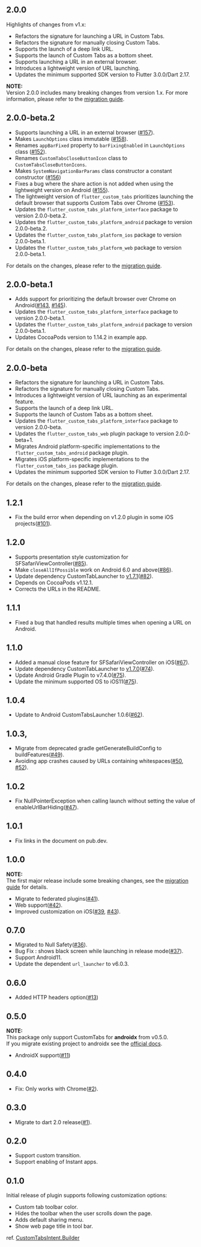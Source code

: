 ## 2.0.0

Highlights of changes from v1.x:
- Refactors the signature for launching a URL in Custom Tabs.
- Refactors the signature for manually closing Custom Tabs.
- Supports the launch of a deep link URL.
- Supports the launch of Custom Tabs as a bottom sheet.
- Supports launching a URL in an external browser.
- Introduces a lightweight version of URL launching.
- Updates the minimum supported SDK version to Flutter 3.0.0/Dart 2.17.

**NOTE:**  
Version 2.0.0 includes many breaking changes from version 1.x. For more information, please refer to the [migration guide](https://github.com/droibit/flutter_custom_tabs/blob/main/flutter_custom_tabs/doc/migration-guides.md#migrate-flutter_custom_tabs-from-v1x-to-v200).


## 2.0.0-beta.2

- Supports launching a URL in an external browser ([#157](https://github.com/droibit/flutter_custom_tabs/pull/157)).
- Makes `LaunchOptions` class immutable ([#158](https://github.com/droibit/flutter_custom_tabs/pull/158)).
- Renames `appBarFixed` property to `barFixingEnabled` in `LaunchOptions` class ([#152](https://github.com/droibit/flutter_custom_tabs/pull/152)).
- Renames `CustomTabsCloseButtonIcon` class to `CustomTabsCloseButtonIcons`.
- Makes `SystemNavigationBarParams` class constructor a constant constructor ([#156](https://github.com/droibit/flutter_custom_tabs/pull/156))
- Fixes a bug where the share action is not added when using the lightweight version on Android ([#155](https://github.com/droibit/flutter_custom_tabs/pull/155)).
- The lightweight version of `flutter_custom_tabs` prioritizes launching the default browser that supports Custom Tabs over Chrome ([#153](https://github.com/droibit/flutter_custom_tabs/pull/153)).
- Updates the `flutter_custom_tabs_platform_interface` package to version 2.0.0-beta.2.
- Updates the `flutter_custom_tabs_platform_android` package to version 2.0.0-beta.2.
- Updates the `flutter_custom_tabs_platform_ios` package to version 2.0.0-beta.1.
- Updates the `flutter_custom_tabs_platform_web` package to version 2.0.0-beta.1.

For details on the changes, please refer to the [migration guide](https://github.com/droibit/flutter_custom_tabs/blob/main/flutter_custom_tabs/doc/migration-guides.md#migrate-flutter_custom_tabs-from-v1x-to-v200).

## 2.0.0-beta.1

- Adds support for prioritizing the default browser over Chrome on Android([#143](https://github.com/droibit/flutter_custom_tabs/issues/143), [#145](https://github.com/droibit/flutter_custom_tabs/pull/145)).
- Updates the `flutter_custom_tabs_platform_interface` package to version 2.0.0-beta.1.
- Updates the `flutter_custom_tabs_platform_android` package to version 2.0.0-beta.1.
- Updates CocoaPods version to 1.14.2 in example app.

For details on the changes, please refer to the [migration guide](https://github.com/droibit/flutter_custom_tabs/blob/main/flutter_custom_tabs/doc/migration-guides.md#migrate-flutter_custom_tabs-from-v1x-to-v200).

## 2.0.0-beta

- Refactors the signature for launching a URL in Custom Tabs.
- Refactors the signature for manually closing Custom Tabs.
- Introduces a lightweight version of URL launching as an experimental feature.
- Supports the launch of a deep link URL.
- Supports the launch of Custom Tabs as a bottom sheet.
- Updates the `flutter_custom_tabs_platform_interface` package to version 2.0.0-beta.
- Updates the `flutter_custom_tabs_web` plugin package to version 2.0.0-beta+1.
- Migrates Android platform-specific implementations to the `flutter_custom_tabs_android` package plugin.
- Migrates iOS platform-specific implementations to the `flutter_custom_tabs_ios` package plugin.
- Updates the minimum supported SDK version to Flutter 3.0.0/Dart 2.17.

For details on the changes, please refer to the [migration guide](https://github.com/droibit/flutter_custom_tabs/blob/main/flutter_custom_tabs/doc/migration-guides.md).

## 1.2.1

- Fix the build error when depending on v1.2.0 plugin in some iOS projects([#101](https://github.com/droibit/flutter_custom_tabs/pull/101)).

## 1.2.0

- Supports presentation style customization for SFSafariViewController([#85](https://github.com/droibit/flutter_custom_tabs/pull/85)).
- Make `closeAllIfPossible` work on Android 6.0 and above([#86](https://github.com/droibit/flutter_custom_tabs/pull/86)).
- Update dependency CustomTabLauncher to [v1.7.1](https://github.com/droibit/CustomTabsLauncher/releases/tag/1.7.1)([#82](https://github.com/droibit/flutter_custom_tabs/pull/82)).
- Depends on CocoaPods v1.12.1.
- Corrects the URLs in the README.

## 1.1.1

- Fixed a bug that handled results multiple times when opening a URL on Android.

## 1.1.0

- Added a manual close feature for SFSafariViewController on iOS([#67](https://github.com/droibit/flutter_custom_tabs/pull/67)).
- Update dependency CustomTabLauncher to [v1.7.0](https://github.com/droibit/CustomTabsLauncher/releases/tag/1.7.0)([#74](https://github.com/droibit/flutter_custom_tabs/pull/74)).
- Update Android Gradle Plugin to v7.4.0([#75](https://github.com/droibit/flutter_custom_tabs/pull/75)).
- Update the minimum supported OS to iOS11([#75](https://github.com/droibit/flutter_custom_tabs/pull/75)).

## 1.0.4

- Update to Android CustomTabsLauncher 1.0.6([#62](https://github.com/droibit/flutter_custom_tabs/pull/62)).

## 1.0.3,

- Migrate from deprecated gradle getGenerateBuildConfig to buildFeatures([#49](https://github.com/droibit/flutter_custom_tabs/pull/49)).
- Avoiding app crashes caused by URLs containing whitespaces([#50](https://github.com/droibit/flutter_custom_tabs/issues/50), [#52](https://github.com/droibit/flutter_custom_tabs/pull/52)).

## 1.0.2

- Fix NullPointerException when calling launch without setting the value of enableUrlBarHiding([#47](https://github.com/droibit/flutter_custom_tabs/pull/47)).

## 1.0.1

- Fix links in the document on pub.dev.

## 1.0.0

**NOTE:**  
The first major release include some breaking changes, see the [migration guide](https://github.com/droibit/flutter_custom_tabs/blob/1.0.0/flutter_custom_tabs/doc/migration-guides.md#migrate-flutter_custom_tabs-to-v100) for details.

- Migrate to federated plugins([#41](https://github.com/droibit/flutter_custom_tabs/pull/41)).
- Web support([#42](https://github.com/droibit/flutter_custom_tabs/pull/42)).
- Improved customization on iOS([#39](https://github.com/droibit/flutter_custom_tabs/pull/39), [#43](https://github.com/droibit/flutter_custom_tabs/pull/43)).

## 0.7.0

- Migrated to Null Safety([#36](https://github.com/droibit/flutter_custom_tabs/pull/36)).
- Bug Fix : shows black screen while launching in release mode([#37](https://github.com/droibit/flutter_custom_tabs/pull/36)).
- Support Android11.
- Update the dependent `url_launcher` to v6.0.3.

## 0.6.0

- Added HTTP headers option([#13](https://github.com/droibit/flutter_custom_tabs/pull/13))

## 0.5.0

**NOTE:**  
This package only support CustomTabs for **androidx** from v0.5.0.  
If you migrate existing project to androidx see the [official docs](https://developer.android.com/jetpack/androidx/migrate).

- AndroidX support([#11](https://github.com/droibit/flutter_custom_tabs/pull/11))

## 0.4.0

- Fix: Only works with Chrome([#2](https://github.com/droibit/flutter_custom_tabs/issues/2)).

## 0.3.0

- Migrate to dart 2.0 release([#1](https://github.com/droibit/flutter_custom_tabs/pull/1)).

## 0.2.0

- Support custom transition.
- Support enabling of Instant apps.

## 0.1.0

Initial release of plugin supports following customization options:

- Custom tab toolbar color.
- Hides the toolbar when the user scrolls down the page.
- Adds default sharing menu.
- Show web page title in tool bar.

ref. [CustomTabsIntent.Builder](https://developer.android.com/reference/android/support/customtabs/CustomTabsIntent.Builder.html)
